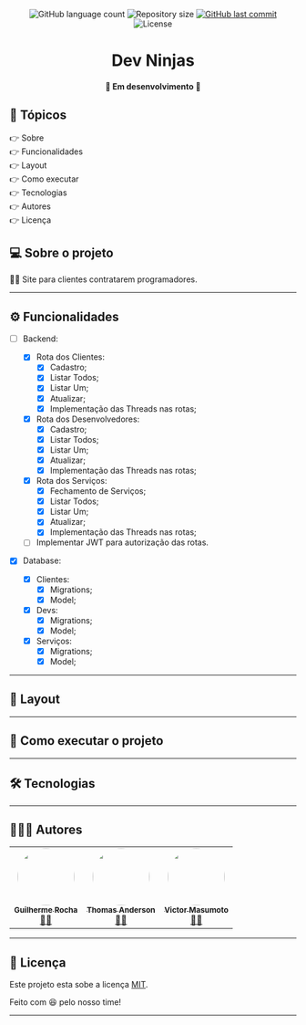 <p align="center">
  <img alt="GitHub language count" src="https://img.shields.io/github/languages/count/grochavieira/BetaPrice?color=%2304D361&style=for-the-badge">

  <img alt="Repository size" src="https://img.shields.io/github/repo-size/grochavieira/BetaPrice?style=for-the-badge">
  
  <a href="https://github.com/grochavieira/BetaPrice/commits/master">
    <img alt="GitHub last commit" src="https://img.shields.io/github/last-commit/grochavieira/BetaPrice?style=for-the-badge">
  </a>
    
   <img alt="License" src="https://img.shields.io/badge/license-MIT-brightgreen?style=for-the-badge">
  
 
</p>
<h1 align="center">
    Dev Ninjas
</h1>

<h4 align="center"> 
	🚧  Em desenvolvimento 🚧
</h4>

## 🏁 Tópicos

<p>
 👉<a href="#-sobre-o-projeto" style="text-decoration: none; "> Sobre</a> <br/>
👉<a href="#-funcionalidades" style="text-decoration: none; "> Funcionalidades</a> <br/>
👉<a href="#-layout" style="text-decoration: none"> Layout</a> <br/>
👉<a href="#-como-executar-o-projeto" style="text-decoration: none"> Como executar</a> <br/>
👉<a href="#-tecnologias" style="text-decoration: none"> Tecnologias</a> <br/>
👉<a href="#-autores" style="text-decoration: none"> Autores</a> <br/>
👉<a href="#user-content--licença" style="text-decoration: none"> Licença</a>

</p>

## 💻 Sobre o projeto

👨‍💻 Site para clientes contratarem programadores.

---

<a name="-funcionalidades"></a>

## ⚙️ Funcionalidades

- [ ] Backend:

  - [x] Rota dos Clientes:
    - [x] Cadastro;
    - [x] Listar Todos;
    - [x] Listar Um;
    - [x] Atualizar;
    - [x] Implementação das Threads nas rotas;
  - [x] Rota dos Desenvolvedores:
    - [x] Cadastro;
    - [x] Listar Todos;
    - [x] Listar Um;
    - [x] Atualizar;
    - [x] Implementação das Threads nas rotas;
  - [x] Rota dos Serviços:
    - [x] Fechamento de Serviços;
    - [x] Listar Todos;
    - [x] Listar Um;
    - [x] Atualizar;
    - [x] Implementação das Threads nas rotas;
  - [ ] Implementar JWT para autorização das rotas.

- [x] Database:
  - [x] Clientes:
    - [x] Migrations;
    - [x] Model;
  - [x] Devs:
    - [x] Migrations;
    - [x] Model;
  - [x] Serviços:
    - [x] Migrations;
    - [x] Model;

---

## 🎨 Layout

---

## 🚀 Como executar o projeto

---

## 🛠 Tecnologias

---

<a name="-autor"></a>

## 👨🏽‍💻 **Autores**

<table>
  <tr>
    <td align="center"><a href="https://github.com/grochavieira"><img style="border-radius: 50%;" src="https://avatars1.githubusercontent.com/u/48029638?s=460&u=f8d11a7aa9ce76a782ef140a075c5c81be878f00&v=4" width="100px;" alt=""/><br /><sub><b> Guilherme Rocha </b></sub></a><br /><a href="https://www.linkedin.com/in/grochavieira/" title="Linkedin">🦸‍♂️</a></td>
    <td align="center"><a href="https://github.com/thomasafc"><img style="border-radius: 50%;" src="https://avatars1.githubusercontent.com/u/48140030?s=460&v=4" width="100px;" alt=""/><br /><sub><b> Thomas Anderson </b></sub></a><br /><a href="https://github.com/thomasafc" title="Github">🦸‍♂️</a></td>
    <td align="center"><a href="https://github.com/victor-m302"><img style="border-radius: 50%;" src="https://avatars2.githubusercontent.com/u/49913795?s=460&u=c6146fa6f6ee284c21a2c18daf33e5b066897309&v=4" width="100px;" alt=""/><br /><sub><b> Victor Masumoto </b></sub></a><br /><a href="https://github.com/victor-m302 " title="Github">🦸‍♂️</a></td>

  </tr>
</table>

---

## 📝 Licença

Este projeto esta sobe a licença [MIT](./LICENSE).

Feito com :satisfied: pelo nosso time!

---
